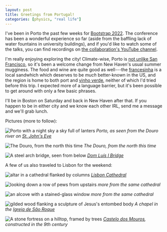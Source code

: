 ```yaml
---
layout: post
title: Greetings from Portugal!
categories: [physics, "real life"]
---
```


I've been in Porto the past few weeks for [Bootstrap
2022](https://sites.google.com/view/bootstrap2022/). The conference has been a wonderful experience
so far (aside from the baffling lack of water fountains in university buildings), and if you'd like
to watch some of the talks, you can find recordings on [the collaboration's YouTube
channel](https://www.youtube.com/channel/UCgWLG2q2275RuUJ5eNSCCFA/featured).

I'm really enjoying exploring the city! Climate-wise, Porto is [not unlike San
Francisco](https://weatherspark.com/compare/y/32397~557/Comparison-of-the-Average-Weather-in-Porto-and-San-Francisco),
so it's been a welcome change from New Haven's usual summer mugginess. The food and wine are quite
good as well---the [francesinha](https://en.wikipedia.org/wiki/Francesinha) is a local sandwhich
which deserves to be *much* better-known in the US, and the region is home to both port and [vinho
verde](https://en.wikipedia.org/wiki/Vinho_Verde), neither of which I'd tried before this trip. I
expected more of a language barrier, but it's been possible to get around with only a few basic
phrases.

I'll be in Boston on Saturday and back in New Haven after that. If you happen to be in either city
and we know each other IRL, send me a message and we'll grab lunch.

Pictures (more to follow):

![Porto with a night sky a sky full of lanters](/assets/images/portugal/river-south_scaled.jpg)
*Porto, as seen from the Douro river on [St. John's Eve](https://en.wikipedia.org/wiki/Festa_de_S%C3%A3o_Jo%C3%A3o_do_Porto)*

![The Douro, from the north this time](/assets/images/portugal/river-north_scaled.jpg)
*The Douro, from the north this time*

![A steel arch bridge, seen from below](/assets/images/portugal/luis-i-bridge_scaled.jpg)
*[Dom Luís I Bridge](https://en.wikipedia.org/wiki/Dom_Lu%C3%ADs_I_Bridge)*

A few of us also traveled to Lisbon for the weekend:

![altar in a cathedral flanked by columns](/assets/images/portugal/cathedral-altar_scaled.jpg)
*[Lisbon Cathedral](https://en.wikipedia.org/wiki/Lisbon_Cathedral)*

![looking down a row of pews from upstairs](/assets/images/portugal/cathedral-nave_scaled.jpg)
*more from the same cathedral*

![an alcove with a stained-glass window](/assets/images/portugal/cathedral-chapel_scaled.jpg)
*more from the same cathedral*

![gilded wood flanking a sculpture of Jesus's entombed body](/assets/images/portugal/sao-roque_scaled.jpg)
*A chapel in the [Igreja de São Roque](https://en.wikipedia.org/wiki/Igreja_de_S%C3%A3o_Roque)*

![A stone fortress on a hilltop, framed by trees](/assets/images/portugal/moorish-far_scaled.jpg)
*[Castelo dos Mouros](https://en.wikipedia.org/wiki/Castle_of_the_Moors), constructed in the 9th
century*
